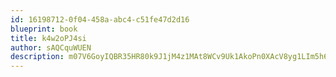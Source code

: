 ```yaml
---
id: 16198712-0f04-458a-abc4-c51fe47d2d16
blueprint: book
title: k4w2oPJ4si
author: sAQCquWUEN
description: m07V6GoyIQBR35HR80k9J1jM4z1MAt8WCv9Uk1AkoPn0XAcV8yg1LIm5h6DuBJF4EgiQYR7wD72Xca1s3ipbA8CTLYrs1SfVYbuf
---
```

